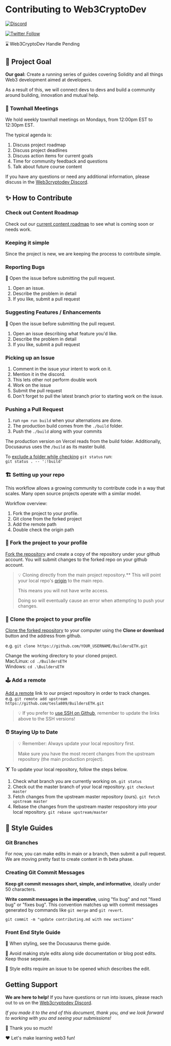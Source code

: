 # Contributing to Web3CryptoDev

[![Discord](https://img.shields.io/discord/1006939146109075467?label=Web3CryptoDev%20Discord&style=social)](https://discord.gg/PqVhBKxSKb)

[![Twitter Follow](https://img.shields.io/twitter/follow/Tesla809)](https://twitter.com/tesla809)

⌛ Web3CryptoDev Handle Pending

## 🎯 Project Goal

**Our goal:** Create a running series of guides covering Solidity and all things Web3 development aimed at developers.

As a result of this, we will connect devs to devs and build a community around building, innovation and mutual help.

### 🤝 Townhall Meetings

We hold weekly townhall meetings on Mondays, from 12:00pm EST to 12:30pm EST.

The typical agenda is:

1. Discuss project roadmap
2. Discuss project deadlines
3. Discuss action items for current goals
4. Time for community feedback and questions
5. Talk about future course content

If you have any questions or need any additional information, please discuss in the [Web3cryptodev Discord](https://discord.gg/PqVhBKxSKb).

## ✨ How to Contribute

### Check out Content Roadmap

Check out our [current content roadmap](https://github.com/users/tesla809/projects/1) to see what is coming soon or needs work.

### Keeping it simple

Since the project is new, we are keeping the process to contribute simple.

### Reporting Bugs

🔑 Open the issue before submitting the pull request.

1. Open an issue.
2. Describe the problem in detail
3. If you like, submit a pull request

### Suggesting Features / Enhancements

🔑 Open the issue before submitting the pull request.

1. Open an issue describing what feature you'd like.
2. Describe the problem in detail
3. If you like, submit a pull request

### Picking up an Issue

1. Comment in the issue your intent to work on it.
2. Mention it in the discord.
3. This lets other not perform double work
4. Work on the issue
5. Submit the pull request
6. Don't forget to pull the latest branch prior to starting work on the issue.

### Pushing a Pull Request

1. run `npm run build` when your alternations are done.
2. The production build comes from the `./build` folder.
3. Push the `./build` along with your commits

The production version on Vercel reads from the build folder. Additionally, Docusaurus uses the `/build` as its master build.

To [exclude a folder while checking](https://stackoverflow.com/questions/41701677/how-to-exclude-unwanted-folders-content-to-be-shown-when-i-execute-git-status) `git status` run:  
`git status . -- ':!build'`

### 🏗️ Setting up your repo

This workflow allows a growing community to contribute code in a way that scales. Many open source projects operate with a similar model.

Workflow overview:

1. Fork the project to your profile.
2. Git clone from the forked project
3. Add the remote path
4. Double check the origin path

### 🍴 Fork the project to your profile

[Fork the repository](https://help.github.com/en/github/getting-started-with-github/fork-a-repo) and create a copy of the repository under your github account. You will submit changes to the forked repo on your github account.

> 💡 Cloning directly from the main project repository.\*\* This will point your local repo's [origin](https://www.git-tower.com/learn/git/glossary/origin) to the main repo.
>
> This means you will not have write access.
>
> Doing so will eventually cause an error when attempting to push your changes.

### 👯 Clone the project to your profile

[Clone the forked repository](https://help.github.com/en/github/creating-cloning-and-archiving-repositories/cloning-a-repository) to your computer using the **Clone or download** button and the address from github.

e.g. `git clone https://github.com/YOUR_USERNAME/BuildersETH.git`

Change the working directory to your cloned project.  
 Mac/Linux: `cd ./BuildersETH`  
 Windows: `cd .\BuildersETH`

### 🕹️ Add a remote

[Add a remote](https://help.github.com/en/github/using-git/adding-a-remote) link to our project repository in order to track changes.  
e.g. `git remote add upstream https://github.com/tesla809/BuildersETH.git`

> 💡 If you prefer to [use SSH on Github](https://help.github.com/en/github/authenticating-to-github/connecting-to-github-with-ssh), remember to update the links above to the SSH versions!

### ⏰ Staying Up to Date

> 💡 Remember: Always update your local repository first.
>
> Make sure you have the most recent changes from the upstream repository (the main production project).

🏋️ To update your local repository, follow the steps below.

1. Check what branch you are currently working on.
   `git status`
2. Check out the master branch of your local repository.
   `git checkout master`
3. Fetch changes from the upstream master repository (ours).
   `git fetch upstream master`
4. Rebase the changes from the upstream master respository into your local repository.
   `git rebase upstream/master`

## 💄 Style Guides

### Git Branches

For now, you can make edits in main or a branch, then submit a pull request. We are moving pretty fast to create content in th beta phase.

### Creating Git Commit Messages

**Keep git commit messages short, simple, and informative**, ideally under 50 characters.

**Write commit messages in the imperative**, using "fix bug" and not "fixed bug" or "fixes bug". This convention matches up with commit messages generated by commands like `git merge` and `git revert`.

`git commit -m "update contributing.md with new sections"`

### Front End Style Guide

📝 When styling, see the Docusaurus theme guide.

🛑 Avoid making style edits along side documentation or blog post edits. Keep those seperate.

🛑 Style edits require an issue to be opened which describes the edit.

## Getting Support

**We are here to help!** If you have questions or run into issues, please reach out to us on the [Web3cryptodev Discord](https://discord.gg/PqVhBKxSKb).

_If you made it to the end of this document, thank you, and we look forward to working with you and seeing your submissions!_

🙏 Thank you so much!

❤️ Let's make learning web3 fun!
